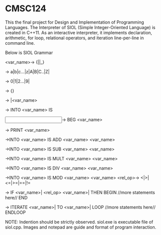 # CMSC124


This the final project for Design and Implementation of Programming Languages. The Interpreter of SIOL (Simple Integer-Oriented Language) is created in C++11. 
As an interactive interpreter, it implements declaration, arithmetic, for loop, relational operators, and iteration line-per-line in command line.

Below is SIOL Grammar

<var_name>-> <letter>{<letter>|<digit>|_}
  
<letter>-> a|b|c…|z|A|B|C..|Z|
  
<digit>-> 0|1|2…|9|
  
<value>-> <digit>{<digit>}
  
<expr>-> <value>|<var_name>
  
<assignment>-> INTO <var_name> IS <expr>
  
<input>-> BEG <var_name>
  
<output>-> PRINT <var_name>
  
<addition>->INTO <var_name> IS ADD <var_name> <var_name>
  
<subtraction>->INTO <var_name> IS SUB <var_name> <var_name>
  
<multiplication>->INTO <var_name> IS MULT <var_name> <var_name>
  
<division>->INTO <var_name> IS DIV <var_name> <var_name>
  
<modulo>->INTO <var_name> IS MOD <var_name> <var_name>
<rel_op>-> <|>|<=|>=|==|!=
  
<if statement>      -> IF <var_name>|<value> <rel_op> <var_name>|<value> THEN
                          BEGIN
                              //more statements here//
                          END
  
<iteration statement> -> ITERATE <var_name>|<value> TO <var_name>|<value>
                         LOOP
                          //more statements here//
                         ENDLOOP
 
NOTE: Indention should be strictly observed.
siol.exe is executable file of siol.cpp.
Images and notepad are guide and format of program interaction.
